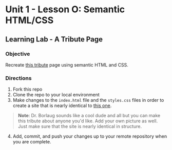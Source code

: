 # Unit 1 - Lesson O: Semantic HTML/CSS
## Learning Lab - A Tribute Page

### Objective
Recreate [this tribute](https://codepen.io/freeCodeCamp/full/zNqgVx) page using semantic HTML and CSS.

### Directions
1. Fork this repo
2. Clone the repo to your local environment
3. Make changes to the `index.html` file and the `styles.css` files in order to create a site that is nearly identical to [this one](https://codepen.io/freeCodeCamp/full/zNqgVx).
 > **Note**: Dr. Borlaug sounds like a cool dude and all but you can make this tribute about anyone you'd like. Add your own picture as well. Just make sure that the site is nearly identical in structure.
4. Add, commit, and push your changes up to your remote repository when you are complete.
